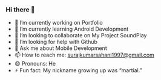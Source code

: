 ### Hi there 👋

<!--
**surajsahani/surajsahani** is a ✨ _special_ ✨ repository because its `README.md` (this file) appears on your GitHub profile.

Here are some ideas to get you started:
-->

- 🔭 I’m currently working on Portfolio
- 🌱 I’m currently learning Android Development
- 👯 I’m looking to collaborate on My Project SoundPlay
- 🤔 I’m looking for help with Github
- 💬 Ask me about Mobile Development
- 📫 How to reach me: surajkumarsahani1997@gmail.com
- 😄 Pronouns: He
- ⚡ Fun fact: My nickname growing up was “martial.”

